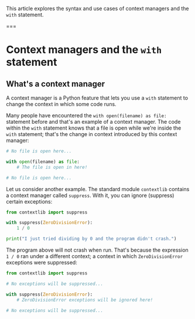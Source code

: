 This article explores the syntax and use cases of context managers and the `with` statement.

===

# Context managers and the `with` statement

## What's a context manager

A context manager is a Python feature that lets you use a `with` statement to change the context in which some code runs.

Many people have encountered the `with open(filename) as file:` statement before and that's an example of a context manager.
The code within the `with` statement knows that a file is open while we're inside the `with` statement; that's the change in context introduced by this context manager:

```py
# No file is open here...

with open(filename) as file:
    # The file is open in here!

# No file is open here...
```

Let us consider another example.
The standard module `contextlib` contains a context manager called `suppress`.
With it, you can ignore (suppress) certain exceptions:

```py
from contextlib import suppress

with suppress(ZeroDivisionError):
    1 / 0

print("I just tried dividing by 0 and the program didn't crash.")
```

The program above will not crash when run.
That's because the expression `1 / 0` ran under a different context; a context in which `ZeroDivisionError` exceptions were suppressed:

```py
from contextlib import suppress

# No exceptions will be suppressed...

with suppress(ZeroDivisionError):
    # ZeroDivisionError exceptions will be ignored here!

# No exceptions will be suppressed...
```
